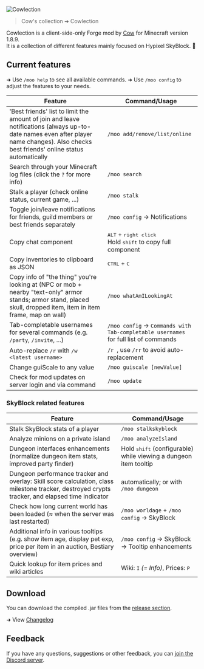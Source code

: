 ![Cowlection](https://github.com/cow-mc/Cowlection/blob/master/cowlection.png?raw=true)
> Cow's collection ➔ Cowlection

Cowlection is a client-side-only Forge mod by [Cow](https://namemc.com/profile/Cow) for Minecraft version 1.8.9.  
It is a collection of different features mainly focused on Hypixel SkyBlock. 🐄

## Current features
➜ Use `/moo help` to see all available commands.
➜ Use `/moo config` to adjust the features to your needs.

| Feature                                                                 | Command/Usage                           |
|-------------------------------------------------------------------------|-----------------------------------------|
| 'Best friends' list to limit the amount of join and leave notifications (always up-to-date names even after player name changes). Also checks best friends' online status automatically | `/moo add/remove/list/online` |
| Search through your Minecraft log files (click the `?` for more info)   | `/moo search`                           |
| Stalk a player (check online status, current game, ...)                 | `/moo stalk`                            |
| Toggle join/leave notifications for friends, guild members or best friends separately | `/moo config` &rarr; Notifications |
| Copy chat component                                                     | <kbd>ALT</kbd> + <kbd>right click</kbd><br>Hold <kbd>shift</kbd> to copy full component |
| Copy inventories to clipboard as JSON                                   | <kbd>CTRL</kbd> + <kbd>C</kbd>          |
| Copy info of "the thing" you're looking at (NPC or mob + nearby "text-only" armor stands; armor stand, placed skull, dropped item, item in item frame, map on wall) | `/moo whatAmILookingAt` |
| Tab-completable usernames for several commands (e.g. `/party`, `/invite`, ...) | `/moo config` &rarr; `Commands with Tab-completable usernames` for full list of commands |
| Auto-replace `/r` with `/w <latest username>`                           | `/r `, use `/rr` to avoid auto-replacement |
| Change guiScale to any value                                            | `/moo guiscale [newValue]`              |
| Check for mod updates on server login and via command                   | `/moo update`                           |

### SkyBlock related features
| Feature                                                                 | Command/Usage                           |
|-------------------------------------------------------------------------|-----------------------------------------|
| Stalk SkyBlock stats of a player                                        | `/moo stalkskyblock`                    |
| Analyze minions on a private island                                     | `/moo analyzeIsland`                    |
| Dungeon interfaces enhancements (normalize dungeon item stats, improved party finder) | Hold <kbd>shift</kbd> (configurable) while viewing a dungeon item tooltip |
| Dungeon performance tracker and overlay: Skill score calculation, class milestone tracker, destroyed crypts tracker, and elapsed time indicator | automatically; or with `/moo dungeon` |
| Check how long current world has been loaded (≈ when the server was last restarted) | `/moo worldage` + `/moo config` &rarr; SkyBlock |
| Additional info in various tooltips (e.g. show item age, display pet exp, price per item in an auction, Bestiary overview) | `/moo config` &rarr; SkyBlock &rarr; Tooltip enhancements |
| Quick lookup for item prices and wiki articles                          | Wiki: <kbd>I</kbd> *(= Info)*, Prices: <kbd>P</kbd> |

## Download
You can download the compiled .jar files from the [release section](https://github.com/cow-mc/Cowlection/releases).

➜ View [Changelog](CHANGELOG.md)

## Feedback
If you have any questions, suggestions or other feedback, you can [join the Discord server](https://discord.gg/fU2tFPf).
